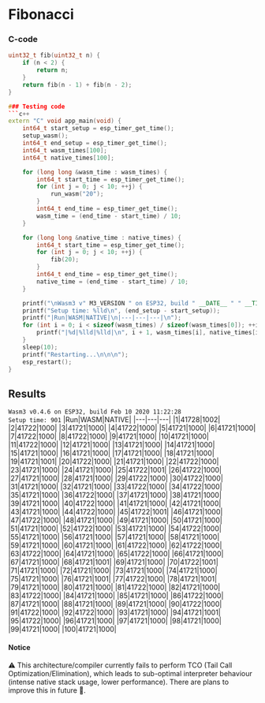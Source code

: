 # Fibonacci

### C-code
```c++
uint32_t fib(uint32_t n) {
    if (n < 2) {
        return n;
    }
    return fib(n - 1) + fib(n - 2);
}

### Testing code
```c++
extern "C" void app_main(void) {
    int64_t start_setup = esp_timer_get_time();
    setup_wasm();
    int64_t end_setup = esp_timer_get_time();
    int64_t wasm_times[100];
    int64_t native_times[100];

    for (long long &wasm_time : wasm_times) {
        int64_t start_time = esp_timer_get_time();
        for (int j = 0; j < 10; ++j) {
            run_wasm("20");
        }
        int64_t end_time = esp_timer_get_time();
        wasm_time = (end_time - start_time) / 10;
    }

    for (long long &native_time : native_times) {
        int64_t start_time = esp_timer_get_time();
        for (int j = 0; j < 10; ++j) {
            fib(20);
        }
        int64_t end_time = esp_timer_get_time();
        native_time = (end_time - start_time) / 10;
    }

    printf("\nWasm3 v" M3_VERSION " on ESP32, build " __DATE__ " " __TIME__ "\n");
    printf("Setup time: %lld\n", (end_setup - start_setup));
    printf("|Run|WASM|NATIVE|\n|---|---|---|\n");
    for (int i = 0; i < sizeof(wasm_times) / sizeof(wasm_times[0]); ++i) {
        printf("|%d|%lld|%lld|\n", i + 1, wasm_times[i], native_times[i]);
    }
    sleep(10);
    printf("Restarting...\n\n\n");
    esp_restart();
}
```

## Results
`Wasm3 v0.4.6 on ESP32, build Feb 10 2020 11:22:28`   
`Setup time: 901`
|Run|WASM|NATIVE|
|---|---|---|
|1|41728|1002|
|2|41722|1000|
|3|41721|1000|
|4|41722|1000|
|5|41721|1000|
|6|41721|1000|
|7|41722|1000|
|8|41722|1000|
|9|41721|1000|
|10|41721|1000|
|11|41722|1000|
|12|41721|1000|
|13|41721|1000|
|14|41721|1000|
|15|41721|1000|
|16|41721|1000|
|17|41721|1000|
|18|41721|1000|
|19|41721|1001|
|20|41722|1000|
|21|41721|1000|
|22|41722|1000|
|23|41721|1000|
|24|41721|1000|
|25|41722|1001|
|26|41722|1000|
|27|41721|1000|
|28|41721|1000|
|29|41722|1000|
|30|41722|1000|
|31|41721|1000|
|32|41721|1000|
|33|41722|1000|
|34|41722|1000|
|35|41721|1000|
|36|41722|1000|
|37|41721|1000|
|38|41721|1000|
|39|41721|1000|
|40|41722|1000|
|41|41721|1000|
|42|41721|1000|
|43|41721|1000|
|44|41722|1000|
|45|41722|1001|
|46|41721|1000|
|47|41722|1000|
|48|41721|1000|
|49|41721|1000|
|50|41721|1000|
|51|41721|1000|
|52|41722|1000|
|53|41721|1000|
|54|41722|1000|
|55|41721|1000|
|56|41721|1000|
|57|41721|1000|
|58|41721|1000|
|59|41721|1000|
|60|41721|1000|
|61|41722|1000|
|62|41722|1000|
|63|41722|1000|
|64|41721|1000|
|65|41722|1000|
|66|41721|1000|
|67|41721|1000|
|68|41721|1001|
|69|41721|1000|
|70|41722|1001|
|71|41721|1000|
|72|41721|1000|
|73|41721|1000|
|74|41721|1000|
|75|41721|1000|
|76|41721|1001|
|77|41722|1000|
|78|41721|1001|
|79|41721|1000|
|80|41721|1000|
|81|41722|1000|
|82|41721|1000|
|83|41722|1000|
|84|41721|1000|
|85|41721|1000|
|86|41722|1000|
|87|41721|1000|
|88|41721|1000|
|89|41721|1000|
|90|41722|1000|
|91|41722|1000|
|92|41722|1000|
|93|41721|1000|
|94|41721|1001|
|95|41722|1000|
|96|41721|1000|
|97|41721|1000|
|98|41721|1000|
|99|41721|1000|
|100|41721|1000|


#### Notice
 ⚠️ This architecture/compiler currently fails to perform TCO (Tail Call Optimization/Elimination), which leads to sub-optimal interpreter behaviour (intense native stack usage, lower performance). There are plans to improve this in future 🦄.